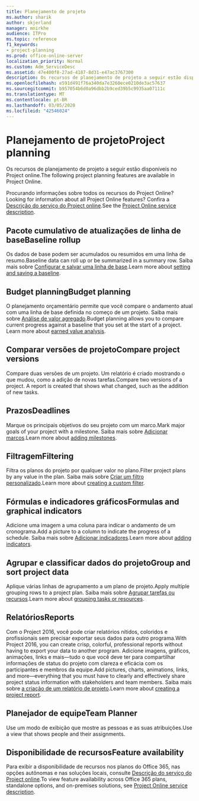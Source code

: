 ```yaml
---
title: Planejamento de projeto
ms.author: sharik
author: skjerland
manager: mnirkhe
audience: ITPro
ms.topic: reference
f1_keywords:
- project-planning
ms.prod: office-online-server
localization_priority: Normal
ms.custom: Adm_ServiceDesc
ms.assetid: 47e400f8-27ad-4187-8d31-e47ac3767300
description: Os recursos de planejamento de projeto a seguir estão disponíveis no Project online.
ms.openlocfilehash: e591d491f76a340da7e3260ece0210de3ac57637
ms.sourcegitcommit: b957054b6d0a96dbb2b9ced39b5c9935aa07111c
ms.translationtype: MT
ms.contentlocale: pt-BR
ms.lasthandoff: 03/05/2020
ms.locfileid: "42546024"
---
```

# <a name="project-planning"></a><span data-ttu-id="a89eb-103">Planejamento de projeto</span><span class="sxs-lookup"><span data-stu-id="a89eb-103">Project planning</span></span>

<span data-ttu-id="a89eb-104">Os recursos de planejamento de projeto a seguir estão disponíveis no Project online.</span><span class="sxs-lookup"><span data-stu-id="a89eb-104">The following project planning features are available in Project Online.</span></span>
  
<span data-ttu-id="a89eb-105">Procurando informações sobre todos os recursos do Project Online?</span><span class="sxs-lookup"><span data-stu-id="a89eb-105">Looking for information about all Project Online features?</span></span> <span data-ttu-id="a89eb-106">Confira a [Descrição do serviço do Project online](project-online-service-description.md).</span><span class="sxs-lookup"><span data-stu-id="a89eb-106">See the [Project Online service description](project-online-service-description.md).</span></span>
  
## <a name="baseline-rollup"></a><span data-ttu-id="a89eb-107">Pacote cumulativo de atualizações de linha de base</span><span class="sxs-lookup"><span data-stu-id="a89eb-107">Baseline rollup</span></span>

<span data-ttu-id="a89eb-108">Os dados de base podem ser acumulados ou resumidos em uma linha de resumo.</span><span class="sxs-lookup"><span data-stu-id="a89eb-108">Baseline data can roll up or be summarized in a summary row.</span></span> <span data-ttu-id="a89eb-109">Saiba mais sobre [Configurar e salvar uma linha de base](https://go.microsoft.com/fwlink/p/?LinkId=271346).</span><span class="sxs-lookup"><span data-stu-id="a89eb-109">Learn more about [setting and saving a baseline](https://go.microsoft.com/fwlink/p/?LinkId=271346).</span></span>
  
## <a name="budget-planning"></a><span data-ttu-id="a89eb-110">Budget planning</span><span class="sxs-lookup"><span data-stu-id="a89eb-110">Budget planning</span></span>

<span data-ttu-id="a89eb-p103">O planejamento orçamentário permite que você compare o andamento atual com uma linha de base definida no começo de um projeto. Saiba mais sobre [Análise de valor agregado](https://go.microsoft.com/fwlink/p/?LinkId=271336).</span><span class="sxs-lookup"><span data-stu-id="a89eb-p103">Budget planning allows you to compare current progress against a baseline that you set at the start of a project. Learn more about [earned value analysis](https://go.microsoft.com/fwlink/p/?LinkId=271336).</span></span>
  
## <a name="compare-project-versions"></a><span data-ttu-id="a89eb-113">Comparar versões de projeto</span><span class="sxs-lookup"><span data-stu-id="a89eb-113">Compare project versions</span></span>

<span data-ttu-id="a89eb-p104">Compare duas versões de um projeto. Um relatório é criado mostrando o que mudou, como a adição de novas tarefas.</span><span class="sxs-lookup"><span data-stu-id="a89eb-p104">Compare two versions of a project. A report is created that shows what changed, such as the addition of new tasks.</span></span>
  
## <a name="deadlines"></a><span data-ttu-id="a89eb-116">Prazos</span><span class="sxs-lookup"><span data-stu-id="a89eb-116">Deadlines</span></span>

<span data-ttu-id="a89eb-117">Marque os principais objetivos do seu projeto com um marco.</span><span class="sxs-lookup"><span data-stu-id="a89eb-117">Mark major goals of your project with a milestone.</span></span> <span data-ttu-id="a89eb-118">Saiba mais sobre [Adicionar marcos](https://go.microsoft.com/fwlink/p/?LinkId=271339).</span><span class="sxs-lookup"><span data-stu-id="a89eb-118">Learn more about [adding milestones](https://go.microsoft.com/fwlink/p/?LinkId=271339).</span></span>
  
## <a name="filtering"></a><span data-ttu-id="a89eb-119">Filtragem</span><span class="sxs-lookup"><span data-stu-id="a89eb-119">Filtering</span></span>

<span data-ttu-id="a89eb-120">Filtra os planos do projeto por qualquer valor no plano.</span><span class="sxs-lookup"><span data-stu-id="a89eb-120">Filter project plans by any value in the plan.</span></span> <span data-ttu-id="a89eb-121">Saiba mais sobre [Criar um filtro personalizado](https://go.microsoft.com/fwlink/p/?LinkId=271341).</span><span class="sxs-lookup"><span data-stu-id="a89eb-121">Learn more about [creating a custom filter](https://go.microsoft.com/fwlink/p/?LinkId=271341).</span></span>
  
## <a name="formulas-and-graphical-indicators"></a><span data-ttu-id="a89eb-122">Fórmulas e indicadores gráficos</span><span class="sxs-lookup"><span data-stu-id="a89eb-122">Formulas and graphical indicators</span></span>

<span data-ttu-id="a89eb-123">Adicione uma imagem a uma coluna para indicar o andamento de um cronograma.</span><span class="sxs-lookup"><span data-stu-id="a89eb-123">Add a picture to a column to indicate the progress of a schedule.</span></span> <span data-ttu-id="a89eb-124">Saiba mais sobre [Adicionar indicadores](https://go.microsoft.com/fwlink/p/?LinkId=271340).</span><span class="sxs-lookup"><span data-stu-id="a89eb-124">Learn more about [adding indicators](https://go.microsoft.com/fwlink/p/?LinkId=271340).</span></span>
  
## <a name="group-and-sort-project-data"></a><span data-ttu-id="a89eb-125">Agrupar e classificar dados do projeto</span><span class="sxs-lookup"><span data-stu-id="a89eb-125">Group and sort project data</span></span>

<span data-ttu-id="a89eb-126">Aplique várias linhas de agrupamento a um plano de projeto.</span><span class="sxs-lookup"><span data-stu-id="a89eb-126">Apply multiple grouping rows to a project plan.</span></span> <span data-ttu-id="a89eb-127">Saiba mais sobre [Agrupar tarefas ou recursos](https://go.microsoft.com/fwlink/p/?LinkId=271326).</span><span class="sxs-lookup"><span data-stu-id="a89eb-127">Learn more about [grouping tasks or resources](https://go.microsoft.com/fwlink/p/?LinkId=271326).</span></span>
  
## <a name="reports"></a><span data-ttu-id="a89eb-128">Relatórios</span><span class="sxs-lookup"><span data-stu-id="a89eb-128">Reports</span></span>

<span data-ttu-id="a89eb-129">Com o Project 2016, você pode criar relatórios nítidos, coloridos e profissionais sem precisar exportar seus dados para outro programa.</span><span class="sxs-lookup"><span data-stu-id="a89eb-129">With Project 2016, you can create crisp, colorful, professional reports without having to export your data to another program.</span></span> <span data-ttu-id="a89eb-130">Adicione imagens, gráficos, animações, links e mais&mdash;tudo o que você deve ter para compartilhar informações de status do projeto com clareza e eficácia com os participantes e membros da equipe.</span><span class="sxs-lookup"><span data-stu-id="a89eb-130">Add pictures, charts, animations, links, and more&mdash;everything that you must have to clearly and effectively share project status information with stakeholders and team members.</span></span> <span data-ttu-id="a89eb-131">Saiba mais sobre [a criação de um relatório de projeto](https://go.microsoft.com/fwlink/p/?LinkId=271349).</span><span class="sxs-lookup"><span data-stu-id="a89eb-131">Learn more about [creating a project report](https://go.microsoft.com/fwlink/p/?LinkId=271349).</span></span>
  
## <a name="team-planner"></a><span data-ttu-id="a89eb-132">Planejador de equipe</span><span class="sxs-lookup"><span data-stu-id="a89eb-132">Team Planner</span></span>

<span data-ttu-id="a89eb-133">Use um modo de exibição que mostre as pessoas e as suas atribuições.</span><span class="sxs-lookup"><span data-stu-id="a89eb-133">Use a view that shows people and their assignments.</span></span> 
  
## <a name="feature-availability"></a><span data-ttu-id="a89eb-134">Disponibilidade de recursos</span><span class="sxs-lookup"><span data-stu-id="a89eb-134">Feature availability</span></span>

<span data-ttu-id="a89eb-135">Para exibir a disponibilidade de recursos nos planos do Office 365, nas opções autônomas e nas soluções locais, consulte [Descrição do serviço do Project online](project-online-service-description.md).</span><span class="sxs-lookup"><span data-stu-id="a89eb-135">To view feature availability across Office 365 plans, standalone options, and on-premises solutions, see [Project Online service description](project-online-service-description.md).</span></span>
  